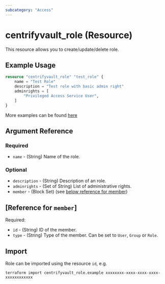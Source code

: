 ```yaml
---
subcategory: "Access"
---
```


# centrifyvault_role (Resource)

This resource allows you to create/update/delete role.

## Example Usage

```terraform
resource "centrifyvault_role" "test_role" {
    name = "Test Role"
    description = "Test role with basic admin right"
    adminrights = [
        "Privileged Access Service User",
    ]
}
```

More examples can be found [here](https://github.com/marcozj/terraform-provider-centrifyvault/tree/main/examples/centrifyvault_role)

## Argument Reference

### Required

- `name` - (String) Name of the role.

### Optional

- `description` - (String) Description of an role.
- `adminrights` - (Set of String) List of administrative rights.
- `member` - (Block Set) (see [below reference for member](#reference-for-member))

## [Reference for `member`]

Required:

- `id` - (String) ID of the member.
- `type` - (String) Type of the member. Can be set to `User`, `Group` or `Role`.

## Import

Role can be imported using the resource `id`, e.g.

```shell
terraform import centrifyvault_role.example xxxxxxxx-xxxx-xxxx-xxxx-xxxxxxxxxxxx
```
